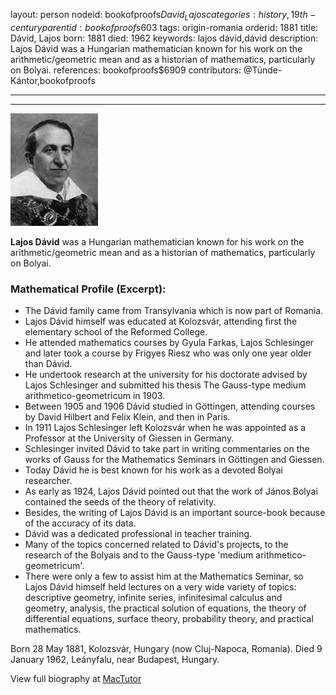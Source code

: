 layout: person
nodeid: bookofproofs$David_Lajos
categories: history,19th-century
parentid: bookofproofs$603
tags: origin-romania
orderid: 1881
title: Dávid, Lajos
born: 1881
died: 1962
keywords: lajos dávid,dávid
description: Lajos Dávid was a Hungarian mathematician known for his work on the arithmetic/geometric mean and as a historian of mathematics, particularly on Bolyai.
references: bookofproofs$6909
contributors: @Tünde-Kántor,bookofproofs

---



---

![David_Lajos.jpg](https://github.com/bookofproofs/bookofproofs.github.io/blob/main/_sources/_assets/images/portraits/David_Lajos.jpg?raw=true)

**Lajos Dávid** was  a Hungarian mathematician known for his work on the arithmetic/geometric mean and as a historian of mathematics, particularly on Bolyai.

### Mathematical Profile (Excerpt):
* The Dávid family came from Transylvania which is now part of Romania.
* Lajos Dávid himself was educated at Kolozsvár, attending first the elementary school of the Reformed College.
* He attended mathematics courses by Gyula Farkas, Lajos Schlesinger and later took a course by Frigyes Riesz who was only one year older than Dávid.
* He undertook research at the university for his doctorate advised by Lajos Schlesinger and submitted his thesis The Gauss-type medium arithmetico-geometricum in 1903.
* Between 1905 and 1906 Dávid studied in Göttingen, attending courses by David Hilbert and Felix Klein, and then in Paris.
* In 1911 Lajos Schlesinger left Kolozsvár when he was appointed as a Professor at the University of Giessen in Germany.
* Schlesinger invited Dávid to take part in writing commentaries on the works of Gauss for the Mathematics Seminars in Göttingen and Giessen.
* Today Dávid he is best known for his work as a devoted Bolyai researcher.
* As early as 1924, Lajos Dávid pointed out that the work of János Bolyai contained the seeds of the theory of relativity.
* Besides, the writing of Lajos Dávid is an important source-book because of the accuracy of its data.
* Dávid was a dedicated professional in teacher training.
* Many of the topics concerned related to Dávid's projects, to the research of the Bolyais and to the Gauss-type 'medium arithmetico-geometricum'.
* There were only a few to assist him at the Mathematics Seminar, so Lajos Dávid himself held lectures on a very wide variety of topics: descriptive geometry, infinite series, infinitesimal calculus and geometry, analysis, the practical solution of equations, the theory of differential equations, surface theory, probability theory, and practical mathematics.

Born 28 May 1881, Kolozsvár, Hungary (now Cluj-Napoca, Romania). Died 9 January 1962, Leányfalu, near Budapest, Hungary.

View full biography at [MacTutor](https://mathshistory.st-andrews.ac.uk/Biographies/David_Lajos/)
